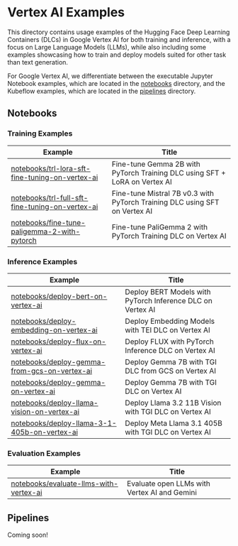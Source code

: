 # Vertex AI Examples

This directory contains usage examples of the Hugging Face Deep Learning Containers (DLCs) in Google Vertex AI for both training and inference, with a focus on Large Language Models (LLMs), while also including some examples showcasing how to train and deploy models suited for other task than text generation.

For Google Vertex AI, we differentiate between the executable Jupyter Notebook examples, which are located in the [notebooks](./notebooks) directory, and the Kubeflow examples, which are located in the [pipelines](./pipelines) directory.

## Notebooks

### Training Examples

| Example                                                                                              | Title                                                                      |
| ---------------------------------------------------------------------------------------------------- | -------------------------------------------------------------------------- |
| [notebooks/trl-lora-sft-fine-tuning-on-vertex-ai](./notebooks/trl-lora-sft-fine-tuning-on-vertex-ai) | Fine-tune Gemma 2B with PyTorch Training DLC using SFT + LoRA on Vertex AI |
| [notebooks/trl-full-sft-fine-tuning-on-vertex-ai](./notebooks/trl-full-sft-fine-tuning-on-vertex-ai) | Fine-tune Mistral 7B v0.3 with PyTorch Training DLC using SFT on Vertex AI |
| [notebooks/fine-tune-paligemma-2-with-pytorch](./notebooks/fine-tune-paligemma-2-with-pytorch)       | Fine-tune PaliGemma 2 with PyTorch Training DLC on Vertex AI               |

### Inference Examples

| Example                                                                                        | Title                                                      |
| ---------------------------------------------------------------------------------------------- | ---------------------------------------------------------- |
| [notebooks/deploy-bert-on-vertex-ai](./notebooks/deploy-bert-on-vertex-ai)                     | Deploy BERT Models with PyTorch Inference DLC on Vertex AI |
| [notebooks/deploy-embedding-on-vertex-ai](./notebooks/deploy-embedding-on-vertex-ai)           | Deploy Embedding Models with TEI DLC on Vertex AI          |
| [notebooks/deploy-flux-on-vertex-ai](./notebooks/deploy-flux-on-vertex-ai)                     | Deploy FLUX with PyTorch Inference DLC on Vertex AI        |
| [notebooks/deploy-gemma-from-gcs-on-vertex-ai](./notebooks/deploy-gemma-from-gcs-on-vertex-ai) | Deploy Gemma 7B with TGI DLC from GCS on Vertex AI         |
| [notebooks/deploy-gemma-on-vertex-ai](./notebooks/deploy-gemma-on-vertex-ai)                   | Deploy Gemma 7B with TGI DLC on Vertex AI                  |
| [notebooks/deploy-llama-vision-on-vertex-ai](./notebooks/deploy-llama-vision-on-vertex-ai)     | Deploy Llama 3.2 11B Vision with TGI DLC on Vertex AI      |
| [notebooks/deploy-llama-3-1-405b-on-vertex-ai](./notebooks/deploy-llama-3-1-405b-on-vertex-ai) | Deploy Meta Llama 3.1 405B with TGI DLC on Vertex AI       |

### Evaluation Examples

| Example                                                                            | Title                                        |
| ---------------------------------------------------------------------------------- | -------------------------------------------- |
| [notebooks/evaluate-llms-with-vertex-ai](./notebooks/evaluate-llms-with-vertex-ai) | Evaluate open LLMs with Vertex AI and Gemini |

## Pipelines

Coming soon!